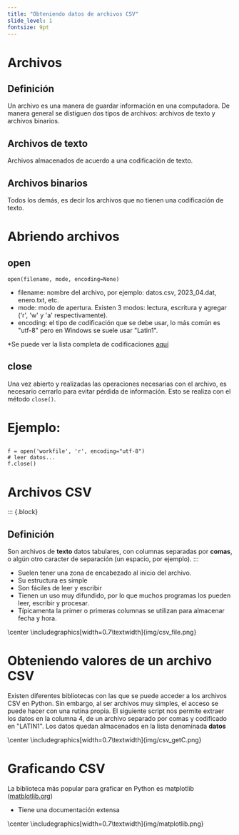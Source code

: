 ```yaml
---
title: "Obteniendo datos de archivos CSV"
slide_level: 1
fontsize: 9pt
---
```


# Archivos

## Definición
Un archivo es una manera de guardar información en una computadora.
De manera general se distiguen dos tipos de archivos: archivos de texto y archivos binarios.

## Archivos de texto
Archivos almacenados de acuerdo a una codificación de texto.

## Archivos binarios
Todos los demás, es decir los archivos que no tienen una codificación de texto.

# Abriendo archivos

## open 

    open(filename, mode, encoding=None)

- filename: nombre del archivo, por ejemplo: datos.csv, 2023_04.dat, enero.txt, etc.
- mode: modo de apertura. Existen 3 modos: lectura, escritura y agregar ('r', 'w' y 'a' respectivamente).
- encoding: el tipo de codificación que se debe usar, lo más común es "utf-8" pero en Windows se suele usar "Latin1".

\*Se puede ver la lista completa de codificaciones [aquí](https://docs.python.org/3/library/codecs.html#standard-encodings)

## close
Una vez abierto y realizadas las operaciones necesarias con el archivo, es necesario cerrarlo para evitar pérdida de información. Esto se realiza con el método `close()`.

# Ejemplo:

## 

    f = open('workfile', 'r', encoding="utf-8")
    # leer datos...
    f.close()

# Archivos CSV

::: {.block}
## Definición
Son archivos de **texto** datos tabulares, con columnas separadas por **comas**, o algún otro caracter de separación (un espacio, por ejemplo).
:::
- Suelen tener una zona de encabezado al inicio del archivo.
- Su estructura es simple
- Son fáciles de leer y escribir
- Tienen un uso muy difundido, por lo que muchos programas los pueden leer, escribir y procesar.
- Típicamenta la primer o primeras columnas se utilizan para almacenar fecha y hora.

\center
\includegraphics[width=0.7\textwidth]{img/csv_file.png}


# Obteniendo valores de un archivo CSV
Existen diferentes bibliotecas con las que se puede acceder a los archivos CSV en Python.
Sin embargo, al ser archivos muy simples, el acceso se puede hacer con una rutina propia.
El siguiente script nos permite extraer los datos en la columna 4, de un archivo separado por comas y codificado en "LATIN1".
Los datos quedan almacenados en la lista denominada **datos**

\center
\includegraphics[width=0.7\textwidth]{img/csv_getC.png}

# Graficando CSV
La biblioteca más popular para graficar en Python es matplotlib ([matblotlib.org](https://matplotlib.org/))
- Tiene una documentación extensa

\center
\includegraphics[width=0.7\textwidth]{img/matplotlib.png}
